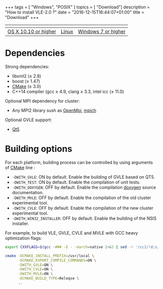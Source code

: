 +++
tags = [ "Windows", "POSIX" ]
topics = [ "Download"]
description = "How to install VLE-2.0 ?"
date = "2016-12-15T16:44:07+01:00"
title = "Download"
+++

<center>

| [<i class="fa fa-apple fa-5x" aria-hidden="true"></i>](apple) | [<i class="fa fa-linux fa-5x" aria-hidden="true"></i>](linux) | [<i class="fa fa-windows fa-5x" aria-hidden="true"></i>](windows) |
| :---: | :---: | :-----: |
| [OS X 10.10 or higher](apple) | [Linux](linux) | [Windows 7 or higher](windows) |

</center>


# Dependencies

Strong dependencies:

* libxml2 (≥ 2.8)
* boost (≥ 1.47)
* [CMake](https://cmake.org/) (≥ 3.0)
* C++14 compiler (gcc ≥ 4.9, clang ≥ 3.3, intel icc (≥ 11.0)

Optional MPI dependency for cluster:

* Any MPI2 library sush as [OpenMpi](https://www.open-mpi.org/),
  [mpich](https://www.mpich.org/)

Optional GVLE support:

* [Qt5](https://doc.qt.io/qt-5/)

# Building options

For each platform, building process can be controlled by using arguments of
[CMake](https://cmake.org/) line :

* `-DWITH_GVLE`: ON by default. Enable the building of GVLE based on QT5.
* `-DWITH_TEST`: ON by default. Enable the compilation of unit tests.
* `-DWITH_DOXYGEN`: OFF by default. Enable the compilation
  [doxygen](http://www.stack.nl/~dimitri/doxygen/) source documentation.
* `-DWITH_MVLE`: OFF by default. Enable the compilation of the old cluster
  experimental tool.
* `-DWITH_CVLE`: OFF by default. Enable the compilation of the new cluster
  experimental tool.
* `-DWITH_WIN32_INSTALLER`: OFF by default. Enable the building of the NSIS
  installer.

For example, to build VLE, GVLE, CVLE and MVLE with GCC heavy optimization
flags:

```bash
export CXXFLAGS=$(gcc -### -E - -march=native 2>&1 | sed -r '/cc1/!d;s/(")|(^.* - )|( -mno-[^\ ]+)//g')

cmake -DCMAKE_INSTALL_PREFIX=/usr/local \
      -DCMAKE_EXPORT_COMPILE_COMMANDS=ON \
      -DWITH_GVLE=ON \
      -DWITH_CVLE=ON \
      -DWITH_MVLE=ON \
      -DCMAKE_BUILD_TYPE=Releqse \
      ..
```
